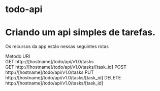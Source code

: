 # todo-api
<h1> Criando um api simples de tarefas. </h1>

<p>Os recursos da app estão nessas seguintes rotas</p>

Metodo                       URI                         
GET     http://[hostname]/todo/api/v1.0/tasks     
GET     http://[hostname]/todo/api/v1.0/tasks/[task_id]
POST    http://[hostname]/todo/api/v1.0/tasks
PUT     http://[hostname]/todo/api/v1.0/tasks/[task_id]
DELETE  http://[hostname]/todo/api/v1.0/tasks/[task_id]

